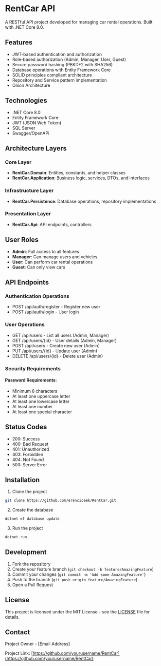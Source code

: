 # RentCar API

A RESTful API project developed for managing car rental operations. Built with .NET Core 8.0.

## Features

- JWT-based authentication and authorization
- Role-based authorization (Admin, Manager, User, Guest)
- Secure password hashing (PBKDF2 with SHA256)
- Database operations with Entity Framework Core
- SOLID principles compliant architecture
- Repository and Service pattern implementation
- Onion Architecture

## Technologies

- .NET Core 8.0
- Entity Framework Core
- JWT (JSON Web Token)
- SQL Server
- Swagger/OpenAPI

## Architecture Layers

### Core Layer
- **RentCar.Domain**: Entities, constants, and helper classes
- **RentCar.Application**: Business logic, services, DTOs, and interfaces

### Infrastructure Layer
- **RentCar.Persistence**: Database operations, repository implementations

### Presentation Layer
- **RentCar.Api**: API endpoints, controllers

## User Roles

- **Admin**: Full access to all features
- **Manager**: Can manage users and vehicles
- **User**: Can perform car rental operations
- **Guest**: Can only view cars

## API Endpoints

### Authentication Operations
- POST /api/auth/register - Register new user
- POST /api/auth/login - User login

### User Operations
- GET /api/users - List all users (Admin, Manager)
- GET /api/users/{id} - User details (Admin, Manager)
- POST /api/users - Create new user (Admin)
- PUT /api/users/{id} - Update user (Admin)
- DELETE /api/users/{id} - Delete user (Admin)

### Security Requirements

#### Password Requirements:
- Minimum 8 characters
- At least one uppercase letter
- At least one lowercase letter
- At least one number
- At least one special character

## Status Codes

- 200: Success
- 400: Bad Request
- 401: Unauthorized
- 403: Forbidden
- 404: Not Found
- 500: Server Error

## Installation

1. Clone the project
```bash
git clone https://github.com/erenciceek/RentCar.git
```

2. Create the database
```bash
dotnet ef database update
```

3. Run the project
```bash
dotnet run
```

## Development

1. Fork the repository
2. Create your feature branch (`git checkout -b feature/AmazingFeature`)
3. Commit your changes (`git commit -m 'Add some AmazingFeature'`)
4. Push to the branch (`git push origin feature/AmazingFeature`)
5. Open a Pull Request

## License

This project is licensed under the MIT License - see the [LICENSE](LICENSE) file for details.

## Contact

Project Owner - [Email Address]

Project Link: [https://github.com/yourusername/RentCar](https://github.com/yourusername/RentCar)
